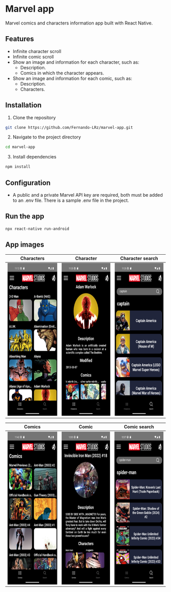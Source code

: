 # Marvel app
Marvel comics and characters information app built with React Native.

## Features
 * Infinite character scroll
 * Infinite comic scroll
 * Show an image and information for each character, such as:
    - Description.
    - Comics in which the character appears.
 * Show an image and information for each comic, such as:
    - Description.
    - Characters.
 
## Installation
1. Clone the repository
```bash
git clone https://github.com/Fernando-LRz/marvel-app.git
``` 
2. Navigate to the project directory
```bash
cd marvel-app
```
3. Install dependencies
```bash
npm install
```

## Configuration
 * A public and a private Marvel API key are required, both must be added to an .env file. There is a sample .env file in the project.


## Run the app
```bash
npx react-native run-android
```

## App images
| Characters                                                  | Character                                                  | Character search                                                   | 
| ----------------------------------------------------------- | ---------------------------------------------------------- | ------------------------------------------------------------------ | 
| <img src="images/characters.png" width="230" height="480"/> | <img src="images/character.png" width="230" height="480"/> | <img src="images/search-characters.png" width="230" height="480"/> | 

| Comics                                                      | Comic                                                      | Comic search                                                       |
| ----------------------------------------------------------- | ---------------------------------------------------------- | ------------------------------------------------------------------ |
| <img src="images/comics.png" width="230" height="480"/>     | <img src="images/comic.png" width="230" height="480"/>     | <img src="images/search-comics.png" width="230" height="480"/>     |
